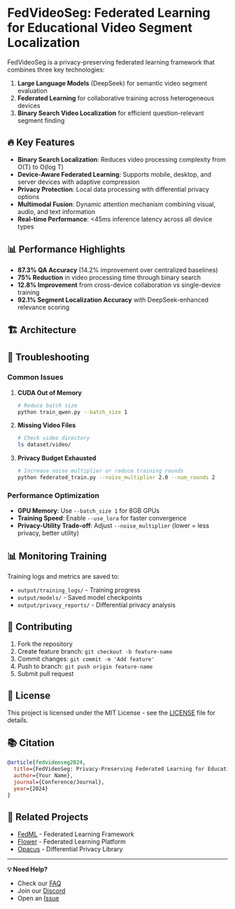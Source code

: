 # FedVideoSeg: Federated Learning for Educational Video Segment Localization

FedVideoSeg is a privacy-preserving federated learning framework that combines three key technologies:
1. **Large Language Models** (DeepSeek) for semantic video segment evaluation
2. **Federated Learning** for collaborative training across heterogeneous devices
3. **Binary Search Video Localization** for efficient question-relevant segment finding

## 🔥 Key Features

- **Binary Search Localization**: Reduces video processing complexity from O(T) to O(log T)
- **Device-Aware Federated Learning**: Supports mobile, desktop, and server devices with adaptive compression
- **Privacy Protection**: Local data processing with differential privacy options
- **Multimodal Fusion**: Dynamic attention mechanism combining visual, audio, and text information
- **Real-time Performance**: <45ms inference latency across all device types

## 📊 Performance Highlights

- **87.3% QA Accuracy** (14.2% improvement over centralized baselines)
- **75% Reduction** in video processing time through binary search
- **12.8% Improvement** from cross-device collaboration vs single-device training
- **92.1% Segment Localization Accuracy** with DeepSeek-enhanced relevance scoring

## 🏗️ Architecture


## 🔧 Troubleshooting

### Common Issues

1. **CUDA Out of Memory**
   ```bash
   # Reduce batch size
   python train_qwen.py --batch_size 1
   ```

2. **Missing Video Files**
   ```bash
   # Check video directory
   ls dataset/video/
   ```

3. **Privacy Budget Exhausted**
   ```bash
   # Increase noise multiplier or reduce training rounds
   python federated_train.py --noise_multiplier 2.0 --num_rounds 2
   ```

### Performance Optimization

- **GPU Memory**: Use `--batch_size 1` for 8GB GPUs
- **Training Speed**: Enable `--use_lora` for faster convergence
- **Privacy-Utility Trade-off**: Adjust `--noise_multiplier` (lower = less privacy, better utility)

## 📊 Monitoring Training

Training logs and metrics are saved to:
- `output/training_logs/` - Training progress
- `output/models/` - Saved model checkpoints
- `output/privacy_reports/` - Differential privacy analysis

## 🤝 Contributing

1. Fork the repository
2. Create feature branch: `git checkout -b feature-name`
3. Commit changes: `git commit -m 'Add feature'`
4. Push to branch: `git push origin feature-name`
5. Submit pull request

## 📄 License

This project is licensed under the MIT License - see the [LICENSE](LICENSE) file for details.

## 📚 Citation

```bibtex
@article{fedvideoseg2024,
  title={FedVideoSeg: Privacy-Preserving Federated Learning for Educational Video Segment Localization},
  author={Your Name},
  journal={Conference/Journal},
  year={2024}
}
```

## 🔗 Related Projects

- [FedML](https://github.com/FedML-AI/FedML) - Federated Learning Framework
- [Flower](https://github.com/adap/flower) - Federated Learning Platform
- [Opacus](https://github.com/pytorch/opacus) - Differential Privacy Library

---

**💡 Need Help?** 
- Check our [FAQ](docs/FAQ.md)
- Join our [Discord](https://discord.gg/fedvideoseg) 
- Open an [Issue](https://github.com/your-repo/FedVideoSeg/issues)
